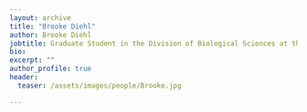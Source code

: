 ```yaml
---
layout: archive
title: "Brooke Diehl"
author: Brooke Diehl
jobtitle: Graduate Student in the Division of Biological Sciences at the University of Missouri
bio:
excerpt: ""
author_profile: true
header:
  teaser: /assets/images/people/Brooke.jpg

---
```


